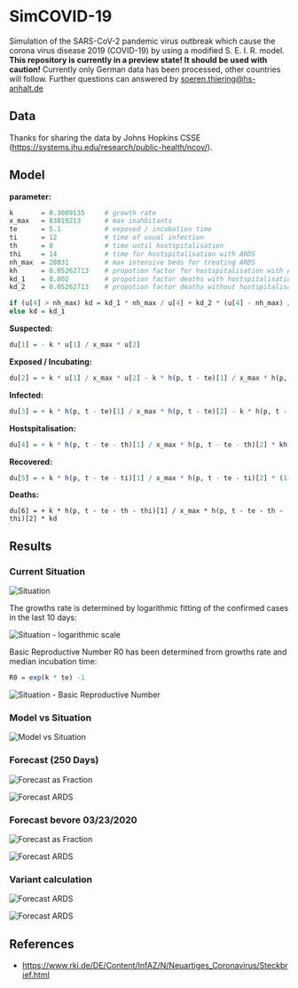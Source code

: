 # SimCOVID-19

Simulation of the SARS-CoV-2 pandemic virus outbreak which cause the corona virus disease 2019 (COVID-19) by using a modified S. E. I. R. model.
**This repository is currently in a preview state! It should be used with caution!** Currently only German data has been processed, other countries will follow. Further questions can answered by <soeren.thiering@hs-anhalt.de>

## Data

Thanks for sharing the data by Johns Hopkins CSSE (<https://systems.jhu.edu/research/public-health/ncov/>).

## Model

**parameter:**

```R
k       = 0.3009135     # growth rate
x_max   = 83019213      # max inahbitants
te      = 5.1           # exposed / incubation time 
ti      = 12            # time of usual infection
th      = 8             # time until hostspitalisation
thi     = 14            # time for hostspitalisation with ARDS
nh_max  = 28031         # max intensive beds for treating ARDS
kh      = 0.05262713    # propotion factor for hostspitalisation with ARDS
kd_1    = 0.002         # propotion factor deaths with hostspitalisation
kd_2    = 0.05262713    # propotion factor deaths without hostspitalisation
```

```R
if (u[4] > nh_max) kd = kd_1 * nh_max / u[4] + kd_2 * (u[4] - nh_max) / u[4]
else kd = kd_1
```

**Suspected:**

```R
du[1] = - k * u[1] / x_max * u[2]
```

**Exposed / Incubating:**

```R
du[2] = + k * u[1] / x_max * u[2] - k * h(p, t - te)[1] / x_max * h(p, t - te)[2] 
```

**Infected:**

```R
du[3] = + k * h(p, t - te)[1] / x_max * h(p, t - te)[2] - k * h(p, t - te - ti)[1] / x_max * h(p, t - te - ti)[2] * (1-kh)  - k * h(p, t - te - th)[1] / x_max * h(p, t - te - th)[2] * kh
```

**Hostspitalisation:**

```R
du[4] = + k * h(p, t - te - th)[1] / x_max * h(p, t - te - th)[2] * kh - k * h(p, t - te - th - thi)[1] / x_max * h(p, t - te - th - thi)[2] * kh
```

**Recovered:**

```R
du[5] = + k * h(p, t - te - ti)[1] / x_max * h(p, t - te - ti)[2] * (1-kh) + k * h(p, t - te - th - thi)[1] / x_max * h(p, t - te - th - thi)[2] * (kh - kd)
```

**Deaths:**

```
du[6] = + k * h(p, t - te - th - thi)[1] / x_max * h(p, t - te - th - thi)[2] * kd
```

## Results

### Current Situation

![Situation](Situation-1.png)

The growths rate is determined by logarithmic fitting of the confirmed cases in the last 10 days:

![Situation - logarithmic scale](Situation-2.png)

Basic Reproductive Number R0 has been determined from growths rate and median incubation time:

```R
R0 = exp(k * te) -1
```

![Situation - Basic Reproductive Number](Situation-3.png)

### Model vs Situation

![Model vs Situation](Model_vs_Situation-1.png)

### Forecast (250 Days)

![Forecast as Fraction](Forecast-2.png)

![Forecast ARDS](Forecast-ARDS-2.png)

### Forecast bevore 03/23/2020

![Forecast as Fraction](Forecast-2-old.png)

![Forecast ARDS](Forecast-ARDS-2-old.png)

### Variant calculation

![Forecast ARDS](Forecast-ARDS-3.png)

![Forecast ARDS](Forecast-ARDS-4.png)

## References

* <https://www.rki.de/DE/Content/InfAZ/N/Neuartiges_Coronavirus/Steckbrief.html>
